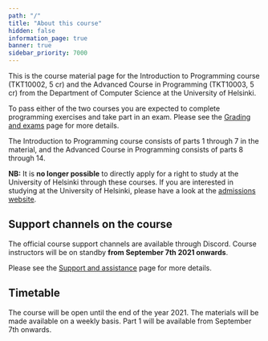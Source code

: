 ```yaml
---
path: "/"
title: "About this course"
hidden: false
information_page: true
banner: true
sidebar_priority: 7000
---
```


This is the course material page for the Introduction to Programming course (TKT10002, 5 cr) and the Advanced Course in Programming (TKT10003, 5 cr) from the Department of Computer Science at the University of Helsinki.

To pass either of the two courses you are expected to complete programming exercises and take part in an exam. Please see the [Grading and exams](/grading-and-exams) page for more details.

The Introduction to Programming course consists of parts 1 through 7 in the material, and the Advanced Course in Programming consists of parts 8 through 14.

**NB:** It is **no longer possible** to directly apply for a right to study at the University of Helsinki through these courses. If you are interested in studying at the University of Helsinki, please have a look at the [admissions website](https://www.helsinki.fi/en/admissions-and-education).

## Support channels on the course

The official course support channels are available through Discord. Course instructors will be on standby **from September 7th 2021 onwards**.

Please see the [Support and assistance](/support-and-assistance) page for more details.

## Timetable

The course will be open until the end of the year 2021. The materials will be made available on a weekly basis. Part 1 will be available from September 7th onwards.

<!---
## Luentotallenteet

Kurssilla ei normaalisti ole tarjolla luentoja. Osiin 2-12 liittyvät luentotallenteet onkin tehty syksyn 2020 kurssille. Asiasisältö on tätä kurssia vastaava, mutta tallenteilta mahdollisesti löytyvät huomautukset esimerkiksi tenttipäivämääriin tms. liittyen _eivät välttämättä pidä paikkaansa_!

<table>
  <thead>
    <tr>
      <td>Osa</td>
      <td>Luentotallenne</td>
    </tr>
  </th>
  <tbody>
    <tr>
      <td>Osa 1</td>
      <td>Ei tallennetta</td>
    </tr>
    <tr>
      <td>Osa 2</td>
      <td><a href="https://youtu.be/gZcI0czbylg">Luentotallenne</a></td>
    </tr>
    <tr>
      <td>Osa 3</td>
      <td><a href="https://youtu.be/mJlJkj0NkiM">Luentotallenne</a></td>
    </tr>
    <tr>
      <td>Osa 4</td>
      <td><a href="https://youtu.be/M-XHMppJfEY">Luentotallenne</a></td>
    </tr>
    <tr>
      <td>Osa 5</td>
      <td><a href="https://youtu.be/5HWPcbuaf9s">Luentotallenne</a></td>
    </tr>
    <tr>
      <td>Osa 6</td>
      <td><a href="https://youtu.be/NHiwpaDfpxs">Luentotallenne</a></td>
    </tr>
    <tr>
      <td>Osa 7</td>
      <td><a href="https://youtu.be/fHyT49qAwkk">Luentotallenne</a></td>
    </tr>
    <tr>
      <td>Osa 8</td>
      <td><a href="https://youtu.be/r5q6TMIqp-E">Luentotallenne</a></td>
    </tr>
    <tr>
      <td>Osa 9</td>
      <td><a href="https://youtu.be/HviJ-J5IXEo">Luentotallenne</a></td>
    </tr>
    <tr>
      <td>Osa 10</td>
      <td><a href="https://youtu.be/6fS8G5J7Dy4">Luentotallenne</a></td>
    </tr>
    <tr>
      <td>Osa 11</td>
      <td><a href="https://youtu.be/Sw6WogqFjp8">Luentotallenne</a></td>
    </tr>
    <tr>
      <td>Osa 12</td>
      <td><a href="https://youtu.be/23QDGaZVk4M">Luentotallenne</a></td>
    </tr>
    <tr>
      <td>Osa 13</td>
      <td>Ei tallennetta</td>
    </tr>
    <tr>
      <td>Osa 14</td>
      <td>Ei tallennetta</td>
    </tr>
  </tbody>
</table>
-->